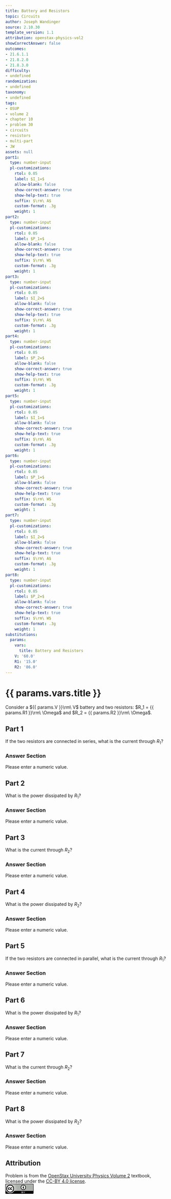 ```yaml
---
title: Battery and Resistors
topic: Circuits
author: Joseph Wandinger
source: 2.10.30
template_version: 1.1
attribution: openstax-physics-vol2
showCorrectAnswer: false
outcomes:
- 21.6.1.1
- 21.8.2.0
- 21.8.3.0
difficulty:
- undefined
randomization:
- undefined
taxonomy:
- undefined
tags:
- OSUP
- volume 2
- chapter 10
- problem 30
- circuits
- resistors
- multi-part
- JW
assets: null
part1:
  type: number-input
  pl-customizations:
    rtol: 0.05
    label: $I_1=$
    allow-blank: false
    show-correct-answer: true
    show-help-text: true
    suffix: $\rm\ A$
    custom-format: .3g
    weight: 1
part2:
  type: number-input
  pl-customizations:
    rtol: 0.05
    label: $P_1=$
    allow-blank: false
    show-correct-answer: true
    show-help-text: true
    suffix: $\rm\ W$
    custom-format: .3g
    weight: 1
part3:
  type: number-input
  pl-customizations:
    rtol: 0.05
    label: $I_2=$
    allow-blank: false
    show-correct-answer: true
    show-help-text: true
    suffix: $\rm\ A$
    custom-format: .3g
    weight: 1
part4:
  type: number-input
  pl-customizations:
    rtol: 0.05
    label: $P_2=$
    allow-blank: false
    show-correct-answer: true
    show-help-text: true
    suffix: $\rm\ W$
    custom-format: .3g
    weight: 1
part5:
  type: number-input
  pl-customizations:
    rtol: 0.05
    label: $I_1=$
    allow-blank: false
    show-correct-answer: true
    show-help-text: true
    suffix: $\rm\ A$
    custom-format: .3g
    weight: 1
part6:
  type: number-input
  pl-customizations:
    rtol: 0.05
    label: $P_1=$
    allow-blank: false
    show-correct-answer: true
    show-help-text: true
    suffix: $\rm\ W$
    custom-format: .3g
    weight: 1
part7:
  type: number-input
  pl-customizations:
    rtol: 0.05
    label: $I_2=$
    allow-blank: false
    show-correct-answer: true
    show-help-text: true
    suffix: $\rm\ A$
    custom-format: .3g
    weight: 1
part8:
  type: number-input
  pl-customizations:
    rtol: 0.05
    label: $P_2=$
    allow-blank: false
    show-correct-answer: true
    show-help-text: true
    suffix: $\rm\ W$
    custom-format: .3g
    weight: 1
substitutions:
  params:
    vars:
      title: Battery and Resistors
    V: '60.0'
    R1: '15.0'
    R2: '86.0'
---
```

# {{ params.vars.title }}
Consider a ${{ params.V }}\rm\ V$ battery and two resistors: $R_1 = {{ params.R1 }}\rm\ \Omega$ and $R_2 = {{ params.R2 }}\rm\ \Omega$.

## Part 1

If the two resistors are connected in series, what is the current through $R_1$?

### Answer Section

Please enter a numeric value.

## Part 2

What is the power dissipated by $R_1$?

### Answer Section

Please enter a numeric value.

## Part 3

What is the current through $R_2$?

### Answer Section

Please enter a numeric value.

## Part 4

What is the power dissipated by $R_2$?

### Answer Section

Please enter a numeric value.

## Part 5

If the two resistors are connected in parallel, what is the current through $R_1$?

### Answer Section

Please enter a numeric value.

## Part 6

What is the power dissipated by $R_1$?

### Answer Section

Please enter a numeric value.

## Part 7

What is the current through $R_2$?

### Answer Section

Please enter a numeric value.

## Part 8

What is the power dissipated by $R_2$?

### Answer Section

Please enter a numeric value.

## Attribution

Problem is from the [OpenStax University Physics Volume 2](https://openstax.org/details/books/university-physics-volume-2) textbook, licensed under the [CC-BY 4.0 license](https://creativecommons.org/licenses/by/4.0/).<br>![Image representing the Creative Commons 4.0 BY license.](https://raw.githubusercontent.com/firasm/bits/master/by.png)